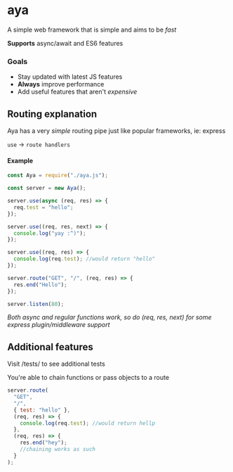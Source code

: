 # aya

A simple web framework that is simple and aims to be _fast_

**Supports**
async/await and ES6 features

### Goals

- Stay updated with latest JS features
- **Always** improve performance
- Add useful features that aren't _expensive_

## Routing explanation

Aya has a very _simple_ routing pipe just like popular frameworks, ie: express

`use` -> `route handlers`

#### Example

```js
const Aya = require("./aya.js");

const server = new Aya();

server.use(async (req, res) => {
  req.test = "hello";
});

server.use((req, res, next) => {
  console.log("yay :^)");
});

server.use((req, res) => {
  console.log(req.test); //would return "hello"
});

server.route("GET", "/", (req, res) => {
  res.end("Hello");
});

server.listen(80);
```

_Both async and regular functions work, so do (req, res, next) for some express plugin/middleware support_

## Additional features

Visit /tests/ to see additional tests

You're able to chain functions or pass objects to a route

```js
server.route(
  "GET",
  "/",
  { test: "hello" },
  (req, res) => {
    console.log(req.test); //would return hellp
  },
  (req, res) => {
    res.end("hey");
    //chaining works as such
  }
);
```
